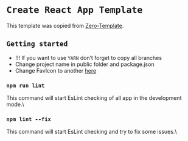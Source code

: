 # `Create React App Template`

This template was copied from [Zero-Template](https://github.com/SVA2021/zero-template).

## `Getting started`

+ !!! If you want to use `YARN` don’t forget to copy all branches
+ Change project name in public folder and package.json
+ Change FavIcon to another [here](https://realfavicongenerator.net/)

### `npm run lint`

This command will start EsLint checking of all app in the development mode.\

### `npm lint --fix`

This command will start EsLint checking and try to fix some issues.\